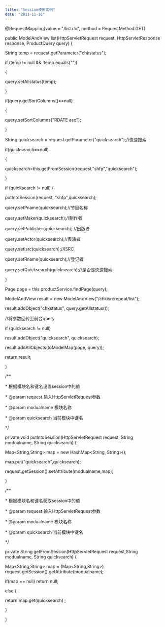 ```yaml
---
title: "Session使用实例"
date: "2011-11-16"
---
```


@RequestMapping(value = "/list.do", method = RequestMethod.GET)

public ModelAndView list(HttpServletRequest request, HttpServletResponse response, ProductQuery query) {

String temp = request.getParameter("chkstatus");

if (temp != null && !temp.equals(""))

{

query.setAllstatus(temp);

}

if(query.getSortColumns()==null)

{

query.setSortColumns("RDATE asc");

}

String quicksearch = request.getParameter("quicksearch");//快速搜索

if(quicksearch==null)

{

quicksearch=this.getFromSession(request,"shfp","quicksearch");

}

if (quicksearch != null) {

putIntoSession(request, "shfp",quicksearch);

query.setPname(quicksearch);//节目名称

query.setMaker(quicksearch);//制作者

query.setPublisher(quicksearch); //出版者

query.setActor(quicksearch);//表演者

query.setIsrc(quicksearch);//ISRC

query.setRname(quicksearch);//登记者

query.setQuicksearch(quicksearch);//是否是快速搜索

}

Page page = this.productService.findPage(query);

ModelAndView result = new ModelAndView("/chkisrcrepeat/list");

result.addObject("chkstatus", query.getAllstatus());

//将参数回传至前台query

if (quicksearch != null)

result.addObject("quicksearch", quicksearch);

result.addAllObjects(toModelMap(page, query));

return result;

}

/\*\*

\* 根据模块名和键名设置session中的值

\* @param request 输入HttpServletRequest参数

\* @param modualname 模块名称

\* @param quicksearch 当前模块中键名

\*/

private void putIntoSession(HttpServletRequest request, String modualname, String quicksearch) {

Map<String,String> map = new HashMap<String, String>();

map.put("quicksearch",quicksearch);

request.getSession().setAttribute(modualname,map);

}

/\*\*

\* 根据模块名和键名获取session中的值

\* @param request 输入HttpServletRequest参数

\* @param modualname 模块名称

\* @param quicksearch 当前模块中键名

\*/

private String getFromSession(HttpServletRequest request,String modualname, String quicksearch) {

Map<String,String> map = (Map<String,String>) request.getSession().getAttribute(modualname);

if(map == null) return null;

else {

return map.get(quicksearch) ;

}

}
